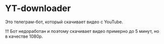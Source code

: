 # YT-downloader

Это телеграм-бот, который скачивает видео с YouTube. 

!!! Бот недоработан и поэтому скачивает видео примерно до 5 минут, но в качестве 1080p.

